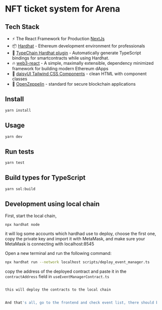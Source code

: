 # NFT ticket system for Arena

## Tech Stack

- ⚡️ The React Framework for Production [NextJs](https://https://nextjs.org//)
- 📦 [Hardhat](https://hardhat.org/) - Ethereum development environment for professionals
- 🦾 [TypeChain Hardhat plugin](https://github.com/ethereum-ts/TypeChain/tree/master/packages/hardhat) - Automatically generate TypeScript bindings for smartcontracts while using Hardhat.
- 🔥 [web3-react](https://github.com/NoahZinsmeister/web3-react/) - A simple, maximally extensible, dependency minimized framework for building modern Ethereum dApps
- 🎨 [daisyUI Tailwind CSS Components](https://daisyui.com/) - clean HTML with component classes
- 🎨 [OpenZeppelin](https://docs.openzeppelin.com/contracts/4.x/) - standard for secure blockchain applications

## Install

```sh
yarn install
```

## Usage

```sh
yarn dev
```

## Run tests

```sh
yarn test
```

## Build types for TypeScript

```sh
yarn sol:build
```


## Development using local chain 

First, start the local chain,

```sh
npx hardhat node
```

it will log some accounts which hardhad use to deploy, choose the first one, copy the private key and import it with MetaMask, and make sure your MetaMask is connecting with localhost:8545


Open a new terminal and run the following command:

```sh
npx hardhat run --network localhost scripts/deploy_event_manager.ts
```

copy the address of the deployed contract and paste it in the `contractAddress` field in `useEventManagerContract.ts`

```sh

this will deploy the contracts to the local chain


And that's all, go to the frontend and check event list, there should be some created by deploy script.


